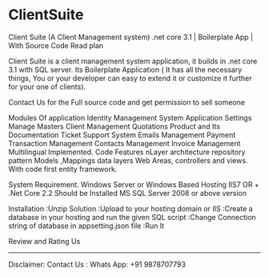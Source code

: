 # ClientSuite
Client Suite (A Client Management system) .net core 3.1 | Boilerplate App | With Source Code Read plan


Client Suite is a client management system application, it builds in .net core 3.1 with SQL server. Its Boilerplate Application ( It has all the necessary things, You or your developer can easy to extend it or customize it further for your one of clients).



Contact Us for the Full source code and get permission to sell someone 
 

Modules Of application
Identity Management System
Application Settings
Manage Masters
Client Management
Quotations
Product and Its Documentation
Ticket Support System
Emails Management
Payment Transaction Management
Contacts Management
Invoice Management
Multilingual Implemented.
Code Features
nLayer architecture
repository pattern
Models ,Mappings data layers
Web Areas, controllers and views.
With code first entity framework.


System Requirement.
Windows Server or Windows Based Hosting
IIS7 OR +
.Net Core 2.2 Should be Installed
MS SQL Server 2008 or above version

Installation
:Unzip Solution
:Upload to your hosting domain or IIS
:Create a database in your hosting and run the given SQL script
:Change Connection string of database in appsetting.json file
:Run It 

Review and Rating Us

__________________________
Disclaimer: Contact Us :
Whats App: +91 9878707793
